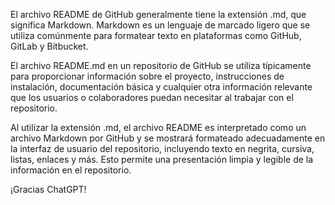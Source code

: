 El archivo README de GitHub generalmente tiene la extensión .md, que significa Markdown. Markdown es un lenguaje de marcado ligero que se utiliza comúnmente para formatear texto en plataformas como GitHub, GitLab y Bitbucket.

El archivo README.md en un repositorio de GitHub se utiliza típicamente para proporcionar información sobre el proyecto, instrucciones de instalación, documentación básica y cualquier otra información relevante que los usuarios o colaboradores puedan necesitar al trabajar con el repositorio.

Al utilizar la extensión .md, el archivo README es interpretado como un archivo Markdown por GitHub y se mostrará formateado adecuadamente en la interfaz de usuario del repositorio, incluyendo texto en negrita, cursiva, listas, enlaces y más. Esto permite una presentación limpia y legible de la información en el repositorio.

¡Gracias ChatGPT!
